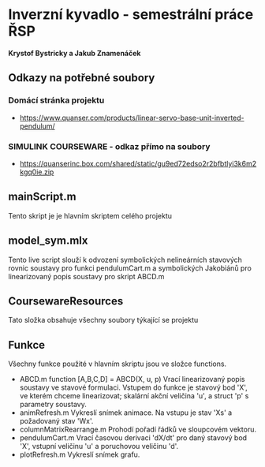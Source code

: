 # Inverzní kyvadlo - semestrální práce ŘSP
__Krystof Bystricky a Jakub Znamenáček__

## Odkazy na potřebné soubory
### Domácí stránka projektu
- https://www.quanser.com/products/linear-servo-base-unit-inverted-pendulum/
### SIMULINK COURSEWARE - odkaz přímo na soubory
- https://quanserinc.box.com/shared/static/gu9ed72edso2r2bfbtlyi3k6m2kgq0ie.zip

## mainScript.m
Tento skript je je hlavním skriptem celého projektu

## model_sym.mlx
Tento live script slouží k odvození symbolických nelineárních stavových rovnic soustavy pro funkci pendulumCart.m a symbolických Jakobiánů pro linearizovaný popis soustavy pro skript ABCD.m

## CoursewareResources
Tato složka obsahuje všechny soubory týkající se projektu

## Funkce
Všechny funkce použité v hlavním skriptu jsou ve složce functions. 

- ABCD.m
function [A,B,C,D] = ABCD(X, u, p)
Vrací linearizovaný popis soustavy ve stavové formulaci. Vstupem do funkce je stavový bod 'X', ve kterém chceme linearizovat; skalární akční veličina 'u', a struct 'p' s parametry soustavy.
- animRefresh.m
Vykreslí snímek animace. Na vstupu je stav 'Xs' a požadovaný stav 'Wx'.
- columnMatrixRearrange.m
Prohodí pořadí řádků ve sloupcovém vektoru.
- pendulumCart.m
Vrací časovou derivaci 'dX/dt' pro daný stavový bod 'X', vstupní veličinu 'u' a poruchovou veličinu 'd'. 
- plotRefresh.m
Vykreslí snímek grafu.
